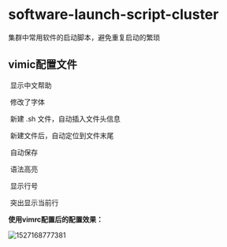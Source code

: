 # software-launch-script-cluster
集群中常用软件的启动脚本，避免重复启动的繁琐



## vimic配置文件

​	显示中文帮助

​	修改了字体

​	新建 .sh 文件，自动插入文件头信息

​	新建文件后，自动定位到文件末尾

​	自动保存

​	语法高亮

​	显示行号 

​	突出显示当前行 



**使用vimrc配置后的配置效果：**

![1527168777381](C:\Users\Hoictas\AppData\Local\Temp\1527168777381.png)